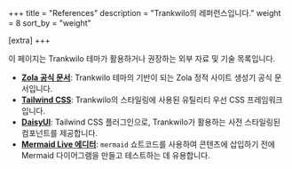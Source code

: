 +++
title = "References"
description = "Trankwilo의 레퍼런스입니다."
weight = 8
sort_by = "weight"

[extra]
+++

이 페이지는 Trankwilo 테마가 활용하거나 권장하는 외부 자료 및 기술 목록입니다.

*   **[Zola 공식 문서](https://www.getzola.org/documentation/getting-started/overview/)**: Trankwilo 테마의 기반이 되는 Zola 정적 사이트 생성기 공식 문서입니다.
*   **[Tailwind CSS](https://tailwindcss.com)**: Trankwilo의 스타일링에 사용된 유틸리티 우선 CSS 프레임워크입니다.
*   **[DaisyUI](https://daisyui.com)**: Tailwind CSS 플러그인으로, Trankwilo가 활용하는 사전 스타일링된 컴포넌트를 제공합니다.
*   **[Mermaid Live 에디터](https://mermaid.live/)**: `mermaid` 쇼트코드를 사용하여 콘텐츠에 삽입하기 전에 Mermaid 다이어그램을 만들고 테스트하는 데 유용합니다.
